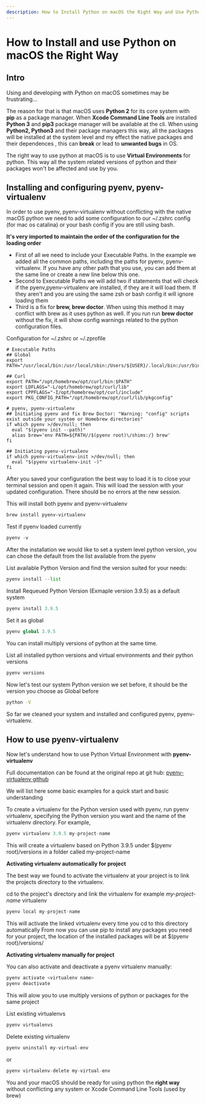 ```yaml
---
description: How to Install Python on macOS the Right Way and Use Python Virtual Environment
---
```


# How to Install and use Python on macOS the Right Way

## Intro

Using and developing with Python on macOS sometimes may be frustrating...

The reason for that is that macOS uses **Python 2** for its core system with **pip** as a package manager. When **Xcode Command Line Tools** are installed **Python 3** and **pip3** package manager will be available at the cli. When using **Python2, Python3** and their package managers this way, all the packages will be installed at the system level and my effect the native packages and their dependences , this can **break** or lead to **unwanted bugs** in OS.

The right way to use python at macOS is to use **Virtual Environments** for python. This way all the system related versions of python and their packages won't be affected and use by you.

## Installing and configuring pyenv, pyenv-virtualenv

In order to use pyenv, pyenv-virtualenv without conflicting with the native macOS python we need to add some configuration to our ~/.zshrc config (for mac os catalina) or your bash config if you are still using bash.

**It's very imported to maintain the order of the configuration for the loading order**

- First of all we need to include your Executable Paths. In the example we added all the common paths, including the paths for pyenv, pyenv-virtualenv. If you have any other path that you use, you can add them at the same line or create a new line below this one.
- Second to Executable Paths we will add two if statements that will check if the pyenv,pyenv-virtualenv are installed, if they are it will load them. If they aren't and you are using the same zsh or bash config it will ignore loading them
- Third is a fix for **brew, brew doctor**. When using this method it may conflict with brew as it uses python as well. If you run run **brew doctor** without the fix, it will show config warnings related to the python configuration files.

Configuration for ~/.zshrc or ~/.zprofile

```config
# Executable Paths
## Global
export PATH="/usr/local/bin:/usr/local/sbin:/Users/${USER}/.local/bin:/usr/bin:/usr/sbin:/bin:/sbin:$PATH"

## Curl
export PATH="/opt/homebrew/opt/curl/bin:$PATH"
export LDFLAGS="-L/opt/homebrew/opt/curl/lib"
export CPPFLAGS="-I/opt/homebrew/opt/curl/include"
export PKG_CONFIG_PATH="/opt/homebrew/opt/curl/lib/pkgconfig"

# pyenv, pyenv-virtualenv
## Initiating pyenv and fix Brew Doctor: "Warning: "config" scripts exist outside your system or Homebrew directories"
if which pyenv >/dev/null; then
  eval "$(pyenv init --path)"
  alias brew='env PATH=${PATH//$(pyenv root)\/shims:/} brew'
fi

## Initiating pyenv-virtualenv
if which pyenv-virtualenv-init >/dev/null; then
  eval "$(pyenv virtualenv-init -)"
fi
```

After you saved your configuration the best way to load it is to close your terminal session and open it again. This will load the session with your updated configuration.
There should be no errors at the new session.

This will install both pyenv and pyenv-virtualenv

```bash
brew install pyenv-virtualenv
```

Test if pyenv loaded currently

```python
pyenv -v
```

After the installation we would like to set a system level python version, you can chose the default from the list available from the pyenv

List available Python Version and find the version suited for your needs:

```python
pyenv install --list
```

Install Requeued Python Version (Exmaple version 3.9.5) as a default system

```python
pyenv install 3.9.5
```

Set it as global

```python
pyenv global 3.9.5
```

You can install multiply versions of python at the same time.

List all installed python versions and virtual environments and their python versions

```python
pyenv versions
```

Now let's test our system Python version we set before, it should be the version you choose as Global before

```bash
python -V
```

So far we cleaned your system and installed and configured pyenv, pyenv-virtualenv.

## How to use pyenv-virtualenv

Now let's understand how to use Python Virtual Environment with **pyenv-virtualenv**

Full documentation can be found at the original repo at git hub:
[pyenv-virtualenv github](https://github.com/pyenv/pyenv-virtualenv 'pyenv-virtualenv github')

We will list here some basic examples for a quick start and basic understanding

To create a virtualenv for the Python version used with pyenv, run pyenv virtualenv, specifying the Python version you want and the name of the virtualenv directory. For example,

```python
pyenv virtualenv 3.9.5 my-project-name
```

This will create a virtualenv based on Python 3.9.5 under $(pyenv root)/versions in a folder called my-project-name

**Activating virtualenv automatically for project**

The best way we found to activate the virtualenv at your project is to link the projects directory to the virtualenv.

cd to the project's directory and link the virtualenv for example _my-project-name_ virtualenv

```python
pyenv local my-project-name
```

This will activate the linked virtualenv every time you cd to this directory automatically
From now you can use pip to install any packages you need for your project, the location of the installed packages will be at $(pyenv root)/versions/<virtualenv name>

**Activating virtualenv manually for project**

You can also activate and deactivate a pyenv virtualenv manually:

```python
pyenv activate <virtualenv name>
pyenv deactivate
```

This will alow you to use multiply versions of python or packages for the same project

List existing virtualenvs

```python
pyenv virtualenvs
```

Delete existing virtualenv

```python
pyenv uninstall my-virtual-env
```

or

```python
pyenv virtualenv-delete my-virtual-env
```

You and your macOS should be ready for using python the **right way** without conflicting any system or Xcode Command Line Tools (used by brew)

